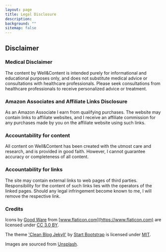 ```yaml
---
layout: page
title: Legal Disclosure
description:
background: ""
sitemap: false
---
```


## Disclaimer

### Medical Disclaimer

The content by Well&Content is intended purely for informational and educational purposes only, and does not substitute medical advice or consultations with healthcare professionals. Please seek consultations from healthcare professionals to receive personalized advice or treatment.

### Amazon Associates and Affiliate Links Disclosure

As an Amazon Associate I earn from qualifying purchases. The website may contain links to affiliate websites, and I receive an affiliate commission for any purchases made by you on the affiliate website using such links.

### Accountability for content

All content on Well&Content has been created with the utmost care and research, and is provided in good faith. However, I cannot guarantee accuracy or completeness of all content.

### Accountability for links

The site may contain external links to web pages of third parties. Responsibility for the content of such links lies with the operators of the linked pages. Should any legal infringement become known to me, I will remove the respective link.

### Credits

Icons by [Good Ware](https://www.flaticon.com/authors/good-ware) from [www.flaticon.com](https://www.flaticon.com) are licensed under [CC 3.0 BY](https://creativecommons.org/licenses/by/3.0/).

The theme ['Clean Blog Jekyll'](https://startbootstrap.com/theme/clean-blog-jekyll) by [Start Bootstrap](https://startbootstrap.com/) is licensed under [MIT](https://github.com/StartBootstrap/startbootstrap-clean-blog-jekyll/blob/master/LICENSE).

Images are sourced from [Unsplash](https://unsplash.com/).

